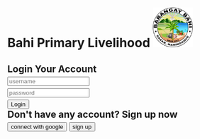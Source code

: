 <html>
<body>
	<link rel="stylesheet" href="style.css">
	<h1> Bahi Primary Livelihood
	<img src= "bahilogo.png" width="90" height="90">
	</h1>
	<h2> Login Your Account 
	<div>
	<input (
	type = "text"
	name= "username"
	placeholder= "username"
	) 
	</div>
	<br>
	<div>
	<input (
	type= "password"
	name= "password"
	placeholder= "password"
	) >
	</div>
	<div>
	<a href="homepage.html"> <button>Login</button></a>
	</div>
	<div>
	Don't have any account? Sign up now
	</div>
	<a href= "http://gmail.com"> <button>connect with google</button></a>
	<a href="signup.html"><button>sign up</button></a>
	</div>
	</h2>
	</body>
	
</html>
